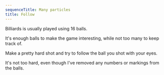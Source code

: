 ```yaml
---
sequenceTitle: Many particles
title: Follow
---
```


<script>
    var sim = createSimulation({
        initialize: function(simulation) {
            var p = simulation.parameters;
            p.friction = 0.2;

            initBilliards(simulation, simulation.boxBounds);
            simulation.particles[0].color = Color.black;

    		setToolbarAvailableTools(simulation.toolbar, ["impulse"]);
        }
    });
</script>

Billiards is usually played using 16 balls.

It's enough balls to make the game interesting, while not too many to keep track of.

Make a pretty hard shot and try to follow the ball you shot with your eyes.

<script>
	cue(isBilliardsTriangleSplit(sim));
	endStep();
</script>

It's not too hard, even though I've removed any numbers or markings from the balls.

<script>
	insertHere(createButton({
		label: "Show latest shot ball",
		mouseDown: function()
		{
			sim.mouse.activeParticle.color = Color.red;
		},
		mouseUp: function()
		{
			sim.mouse.activeParticle.color = Color.black;
		},
	}));
</script>